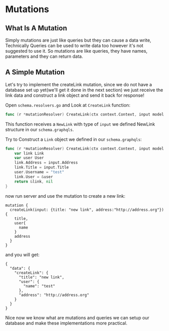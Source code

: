 # Mutations <a name="mutations"></a>
## What Is A Mutation <a name="what-is-a-mutation"></a>
Simply mutations are just like queries but they can cause a data write, Technically Queries can be used to write data too however it's not suggested to use it.
So mutations are like queries, they have names, parameters and they can return data.
## A Simple Mutation <a name="a-simple-mutation"></a>
Let's try to implement the createLink mutation, since we do not have a database set up yet(we'll get it done in the next section) we just receive the link data and construct a link object and send it back for response!
<Instruction>

Open `schema.resolvers.go` and Look at `CreateLink` function:
```go
func (r *mutationResolver) CreateLink(ctx context.Context, input model.NewLink) (*model.Link, error) {
```

</Instruction>

This function receives a `NewLink` with type of `input` we defined NewLink structure in our `schema.graphqls`.

<Instruction>

Try to Construct a `Link` object we defined in our `schema.graphqls`:
```go
func (r *mutationResolver) CreateLink(ctx context.Context, input model.NewLink) (*Link, error) {
	var link Link
	var user User
	link.Address = input.Address
	link.Title = input.Title
	user.Username = "test"
	link.User = &user
	return &link, nil
}
```

</Instruction>

now run server and use the mutation to create a new link:
```
mutation {
  createLink(input: {title: "new link", address:"http://address.org"}){
    title,
    user{
      name
    }
    address
  }
}
```
and you will get:
```
{
  "data": {
    "createLink": {
      "title": "new link",
      "user": {
        "name": "test"
      },
      "address": "http://address.org"
    }
  }
}
```
Nice now we know what are mutations and queries we can setup our database and make these implementations more practical.
